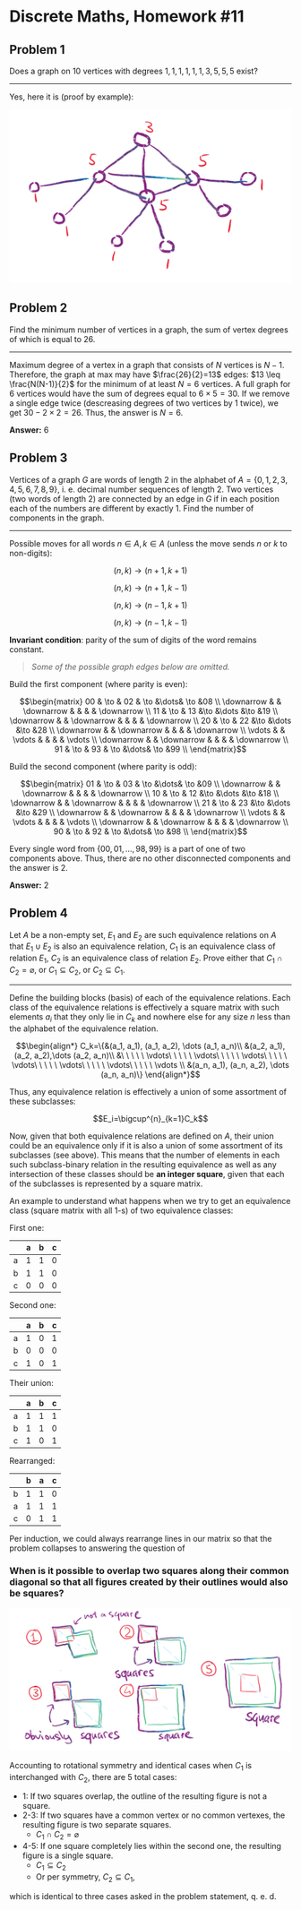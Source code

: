 # Discrete Maths, Homework #11

## Problem 1

Does a graph on $10$ vertices with degrees $1,1,1,1,1,1,3,5,5,5$ exist?

---

Yes, here it is (proof by example):

![Alt text](image-10.png)

## Problem 2

Find the minimum number of vertices in a graph, the sum of vertex degrees of which is equal to $26$.

---

Maximum degree of a vertex in a graph that consists of $N$ vertices is $N-1$. Therefore, the graph at max may have $\frac{26}{2}=13$ edges: $13 \leq \frac{N(N-1)}{2}$ for the minimum of at least $N=6$ vertices. A full graph for $6$ vertices would have the sum of degrees equal to $6\times5=30$. If we remove a single edge twice (descreasing degrees of two vertices by $1$ twice), we get $30-2\times2=26$. Thus, the answer is $N=6$.

**Answer:** $6$

## Problem 3

Vertices of a graph $G$ are words of length $2$ in the alphabet of $A =\{0,1,2,3,4,5,6,7,8,9\}$, i. e. decimal number sequences of length $2$. Two vertices (two words of length $2$) are connected by an edge in $G$ if in each position each of the numbers are different by exactly $1$. Find the number of components in the graph.

---

Possible moves for all words $n \in A, k \in A$ (unless the move sends $n$ or $k$ to non-digits):

$$(n, k) \rightarrow (n + 1, k + 1)$$

$$(n, k) \rightarrow (n + 1, k - 1)$$

$$(n, k) \rightarrow (n - 1, k + 1)$$

$$(n, k) \rightarrow (n - 1, k - 1)$$

**Invariant condition**: parity of the sum of digits of the word remains constant. 

> *Some of the possible graph edges below are omitted.*

Build the first component (where parity is even):

$$\begin{matrix}
    00 & \to & 02 & \to &\dots& \to &08 \\
    \downarrow & & \downarrow & & & & \downarrow \\
    11 & \to & 13 &\to &\dots &\to &19 \\
    \downarrow & & \downarrow & & & & \downarrow \\
    20 & \to & 22 &\to &\dots &\to &28 \\
    \downarrow & & \downarrow & & & & \downarrow \\
    \vdots & & \vdots & & & & \vdots \\
    \downarrow & & \downarrow & & & & \downarrow \\
    91 & \to & 93 & \to &\dots& \to &99 \\
\end{matrix}$$

Build the second component (where parity is odd):

$$\begin{matrix}
    01 & \to & 03 & \to &\dots& \to &09 \\
    \downarrow & & \downarrow & & & & \downarrow \\
    10 & \to & 12 &\to &\dots &\to &18 \\
    \downarrow & & \downarrow & & & & \downarrow \\
    21 & \to & 23 &\to &\dots &\to &29 \\
    \downarrow & & \downarrow & & & & \downarrow \\
    \vdots & & \vdots & & & & \vdots \\
    \downarrow & & \downarrow & & & & \downarrow \\
    90 & \to & 92 & \to &\dots& \to &98 \\
\end{matrix}$$

Every single word from $\{00, 01, \dots, 98, 99\}$ is a part of one of two components above. Thus, there are no other disconnected components and the answer is $2$.

**Answer:** $2$

## Problem 4

Let $A$ be a non-empty set, $E_1$ and $E_2$ are such equivalence relations on $A$ that $E_1 \cup E_2$ is also an equivalence relation, $C_1$ is an equivalence class of relation $E_1$, $C_2$ is an equivalence class of relation $E_2$. Prove either that $C_1 \cap C_2 = \varnothing$, or $C_1 \subseteq C_2$, or $C_2 \subseteq C_1$.

---

Define the building blocks (basis) of each of the equivalence relations. Each class of the equivalence relations is effectively a square matrix with such elements $a_i$ that they only lie in $C_k$ and nowhere else for any size $n$ less than the alphabet of the equivalence relation. 

$$\begin{align*}
    C_k=\{&(a_1, a_1), (a_1, a_2), \dots (a_1, a_n)\\
    &(a_2, a_1), (a_2, a_2),\dots (a_2, a_n)\\
    &\ \ \ \ \ \vdots\ \ \ \ \ \vdots\ \ \ \ \ \vdots\ \ \ \ \ \vdots\ \ \ \ \ \vdots\ \ \ \ \ \vdots\ \ \ \ \ \vdots \\
    &(a_n, a_1), (a_n, a_2), \dots (a_n, a_n)\}
\end{align*}$$

Thus, any equivalence relation is effectively a union of some assortment of these subclasses:

$$E_i=\bigcup^{n}_{k=1}C_k$$

Now, given that both equivalence relations are defined on $A$, their union could be an equivalence only if it is also a union of some assortment of its subclasses (see above). This means that the number of elements in each such subclass-binary relation in the resulting equivalence as well as any intersection of these classes should be **an integer square**, given that each of the subclasses is represented by a square matrix.

An example to understand what happens when we try to get an equivalence class (square matrix with all $1$-s) of two equivalence classes:

First one:

| | a | b | c |
|:-:|:-:|:-:|:-:|
| a | 1 | 1 | 0 |
| b | 1 | 1 | 0 |
| c | 0 | 0 | 0 |

Second one:

| | a | b | c |
|:-:|:-:|:-:|:-:|
| a | 1 | 0 | 1 |
| b | 0 | 0 | 0 |
| c | 1 | 0 | 1 |

Their union:

| | a | b | c |
|:-:|:-:|:-:|:-:|
| a | 1 | 1 | 1 |
| b | 1 | 1 | 0 |
| c | 1 | 0 | 1 |

Rearranged:

| | b | a | c |
|:-:|:-:|:-:|:-:|
| b | 1 | 1 | 0 |
| a | 1 | 1 | 1 |
| c | 0 | 1 | 1 |

Per induction, we could always rearrange lines in our matrix so that the problem collapses to answering the question of 

### When is it possible to overlap two squares along their common diagonal so that all figures created by their outlines would also be squares?

![Alt text](image-12.png)

Accounting to rotational symmetry and identical cases when $C_1$ is interchanged with $C_2$, there are 5 total cases:

* 1: If two squares overlap, the outline of the resulting figure is not a square.
* 2-3: If two squares have a common vertex or no common vertexes, the resulting figure is two separate squares.
  * $C_1 \cap C_2 = \varnothing$
* 4-5: If one square completely lies within the second one, the resulting figure is a single square.
  * $C_1 \subseteq C_2$
  * Or per symmetry, $C_2 \subseteq C_1$,

which is identical to three cases asked in the problem statement, q. e. d.